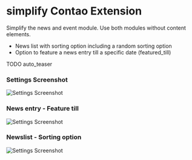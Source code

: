 simplify Contao Extension
======================

Simplify the news and event module. Use both modules without content elements.

+ News list with sorting option including a random sorting option
+ Option to feature a news entry till a specific date (featured_till)

TODO auto_teaser


### Settings Screenshot
![Settings Screenshot](http://kozianka.de/files/extensions/simplify-screenshot-01.png)

### News entry - Feature till
![Settings Screenshot](http://kozianka.de/files/extensions/simplify-screenshot-02.png)

### Newslist - Sorting option
![Settings Screenshot](http://kozianka.de/files/extensions/simplify-screenshot-03.png)
